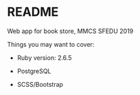 # README

Web app for book store, MMCS SFEDU 2019

Things you may want to cover:

* Ruby version: 2.6.5

* PostgreSQL

* SCSS/Bootstrap
